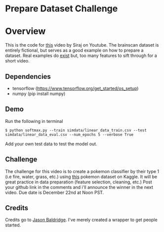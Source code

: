 # Prepare Dataset Challenge

# Overview

This is the code for [this](https://youtu.be/0xVqLJe9_CY) video by Siraj on Youtube. The brainscan dataset is entirely fictional, but serves as a good example on how to prepare a dataset. Real examples do [exist](https://openfmri.org/dataset/) but, too many features to sift through for a short video. 

## Dependencies

* tensorflow (https://www.tensorflow.org/get_started/os_setup)
* numpy (pip install numpy) 


## Demo

Run the following in terminal
```
$ python softmax.py --train simdata/linear_data_train.csv --test simdata/linear_data_eval.csv --num_epochs 5 --verbose True
```

Add your own test data to test the model out.

## Challenge
The challenge for this video is to create a pokemon classifier by their type 1 (i.e fire, water, grass, etc.) using [this](https://www.kaggle.com/abcsds/pokemon) pokemon dataset on Kaggle. It will be great practice in data preparation (feature selection, cleaning, etc.) Post your github link in the comments and i'll announce the winner in the next video. Due date is December 22nd at Noon PST.

## Credits

Credits go to [Jason Baldridge](https://github.com/jasonbaldridge). I've merely created a wrapper to get people started.
